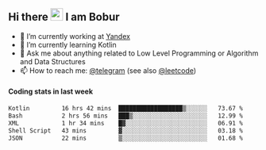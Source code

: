 ## Hi there <img src="https://media.giphy.com/media/hvRJCLFzcasrR4ia7z/giphy.gif" width="25px" height="25px"> I am Bobur

- 💼 I’m currently working at [Yandex](https://yandex.ru/)
- 🌱 I’m currently learning Kotlin
- 💬 Ask me about anything related to Low Level Programming or Algorithm and Data Structures
- 📫 How to reach me: [@telegram](https://t.me/octoant) (see also [@leetcode](https://leetcode.com/octoant/))    

#### Coding stats in last week

<!--START_SECTION:waka-->

```txt
Kotlin         16 hrs 42 mins  ██████████████████▒░░░░░░   73.67 %
Bash           2 hrs 56 mins   ███▒░░░░░░░░░░░░░░░░░░░░░   12.99 %
XML            1 hr 34 mins    █▓░░░░░░░░░░░░░░░░░░░░░░░   06.91 %
Shell Script   43 mins         ▓░░░░░░░░░░░░░░░░░░░░░░░░   03.18 %
JSON           22 mins         ▒░░░░░░░░░░░░░░░░░░░░░░░░   01.68 %
```

<!--END_SECTION:waka-->
